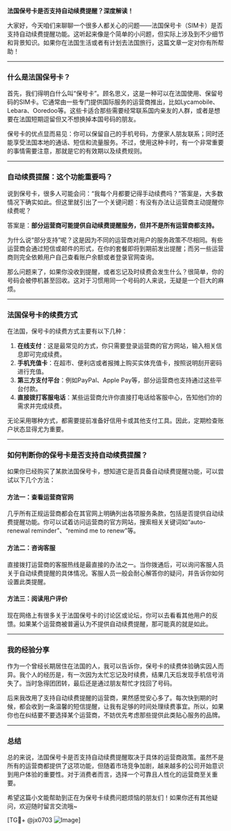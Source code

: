 **法国保号卡是否支持自动续费提醒？深度解读！**

大家好，今天咱们来聊聊一个很多人都关心的问题——法国保号卡（SIM卡）是否支持自动续费提醒功能。这听起来像是个简单的小问题，但实际上涉及到不少细节和背景知识。如果你在法国生活或者有计划去法国旅行，这篇文章一定对你有所帮助！

---

### 什么是法国保号卡？

首先，我们得明白什么叫“保号卡”。顾名思义，这是一种可以在法国使用、保留号码的SIM卡。它通常由一些专门提供国际服务的运营商推出，比如Lycamobile、Lebara、Ooredoo等。这些卡适合那些需要经常联系国内亲友的人群，或者是想要在法国短期逗留但又不想换掉本国号码的朋友。

保号卡的优点显而易见：你可以保留自己的手机号码，方便家人朋友联系；同时还能享受法国本地的通话、短信和流量服务。不过，使用这种卡时，有一个非常重要的事情需要注意，那就是它的有效期以及续费规则。

---

### 自动续费提醒：这个功能重要吗？

说到保号卡，很多人可能会问：“我每个月都要记得手动续费吗？”答案是，大多数情况下确实如此。但这里就引出了一个关键问题：有没有办法让运营商主动提醒你续费呢？

答案是：**部分运营商可能提供自动续费提醒服务，但并不是所有运营商都支持。**

为什么说“部分支持”呢？这是因为不同的运营商对用户的服务政策不尽相同。有些运营商会通过短信或邮件的形式，在你的套餐即将到期前发出提醒；而另一些运营商则完全依赖用户自己查看账户余额或者登录官网查询。

那么问题来了，如果你没收到提醒，或者忘记及时续费会发生什么？很简单，你的号码会被停机甚至回收。这对于习惯用同一个号码的人来说，无疑是一个巨大的麻烦。

---

### 法国保号卡的续费方式

在法国，保号卡的续费方式主要有以下几种：

1. **在线支付**：这是最常见的方式，你只需要登录运营商的官方网站，输入相关信息即可完成续费。
2. **手机充值卡**：在超市、便利店或者报摊上购买实体充值卡，按照说明刮开密码进行充值。
3. **第三方支付平台**：例如PayPal、Apple Pay等，部分运营商也支持通过这些平台付款。
4. **直接拨打客服电话**：某些运营商允许你直接打电话给客服中心，告知他们你的需求并完成续费。

无论采用哪种方式，都需要提前准备好信用卡或其他支付工具。因此，定期检查账户状态显得尤为重要。

---

### 如何判断你的保号卡是否支持自动续费提醒？

如果你已经购买了某款法国保号卡，想知道它是否具备自动续费提醒功能，可以尝试以下几个方法：

#### 方法一：查看运营商官网
几乎所有正规运营商都会在其官网上明确列出各项服务条款，包括是否提供自动续费提醒功能。你可以试着访问运营商的官方网站，搜索相关关键词如“auto-renewal reminder”、“remind me to renew”等。

#### 方法二：咨询客服
直接拨打运营商的客服热线是最直接的办法之一。当你拨通后，可以询问客服人员关于自动续费提醒的具体情况。客服人员一般会耐心解答你的疑问，并告诉你如何设置此类提醒。

#### 方法三：阅读用户评价
现在网络上有很多关于法国保号卡的讨论区或论坛，你可以去看看其他用户的反馈。如果某个运营商被普遍认为不提供自动续费提醒，那可能真的就是如此。

---

### 我的经验分享

作为一个曾经长期居住在法国的人，我可以告诉你，保号卡的续费体验确实因人而异。我个人的经历是，有一次因为太忙忘记及时续费，结果几天后发现手机信号消失了。当时急得团团转，最后还是通过朋友帮忙才找回了号码。

后来我改用了支持自动续费提醒的运营商，果然感觉安心多了。每次快到期的时候，都会收到一条温馨的短信提醒，让我有足够的时间处理续费事宜。所以，如果你也在纠结要不要选择某个运营商，不妨优先考虑那些提供此类贴心服务的品牌。

---

### 总结

总的来说，法国保号卡是否支持自动续费提醒取决于具体的运营商政策。虽然不是所有的运营商都提供了这项功能，但随着市场竞争加剧，越来越多的公司开始意识到用户体验的重要性。对于消费者而言，选择一个可靠且人性化的运营商至关重要。

希望这篇小文能帮助到正在为保号卡续费问题烦恼的朋友们！如果你还有其他疑问，欢迎随时留言交流哦~

[TG💪+ @jx0703 ![Image](https://github.com/user-attachments/assets/dbca1d08-cadb-493c-b0ec-ad6f7a83f270)]